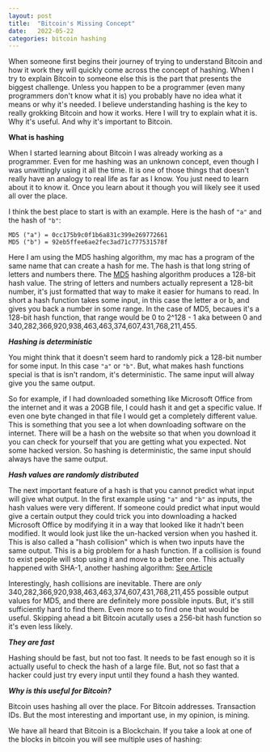 ```yaml
---
layout: post
title:  "Bitcoin's Missing Concept"
date:   2022-05-22
categories: bitcoin hashing 
---
```


When someone first begins their journey of trying to understand Bitcoin and how it work they will quickly come across the concept of hashing. When I try to explain Bitcoin to someone else this is the part that presents the biggest challenge. Unless you happen to be a programmer (even many programmers don't know what it is) you probably have no idea what it means or why it's needed. I believe understanding hashing is the key to really grokking Bitcoin and how it works. Here I will try to explain what it is. Why it's useful. And why it's important to Bitcoin.

**What is hashing**

When I started learning about Bitcoin I was already working as a programmer. Even for me hashing was an unknown concept, even though I was unwittingly using it all the time. It is one of those things that doesn't really have an analogy to real life as far as I know. You just need to learn about it to know it. Once you learn about it though you will likely see it used all over the place.

I think the best place to start is with an example. Here is the hash of `"a"` and the hash of `"b"`:

```
MD5 ("a") = 0cc175b9c0f1b6a831c399e269772661
MD5 ("b") = 92eb5ffee6ae2fec3ad71c777531578f
```

Here I am using the MD5 hashing algorithm, my mac has a program of the same name that can create a hash for me. The hash is that long string of letters and numbers there. The [MD5](https://en.wikipedia.org/wiki/MD5) hashing algorithm produces a 128-bit hash value. The string of letters and numbers actually represent a 128-bit number, it's just formatted that way to make it easier for humans to read. In short a hash function takes some input, in this case the letter a or b, and gives you back a number in some range. In the case of MD5, becaues it's a 128-bit hash function, that range would be 0 to 2^128 - 1 aka between 0 and 340,282,366,920,938,463,463,374,607,431,768,211,455.

***Hashing is deterministic***

You might think that it doesn't seem hard to randomly pick a 128-bit number for some input. In this case `"a"` or `"b"`. But, what makes hash functions special is that is isn't random, it's deterministic. The same input will alway give you the same output.

So for example, if I had downloaded something like Microsoft Office from the internet and it was a 20GB file, I could hash it and get a specific value. If even one byte changed in that file I would get a completely different value. This is something that you see a lot when downloading software on the internet. There will be a hash on the website so that when you download it you can check for yourself that you are getting what you expected. Not some hacked version. So hashing is deterministic, the same input should always have the same output.

***Hash values are randomly distributed***

The next important feature of a hash is that you cannot predict what input will give what output. In the first example using `"a"` and `"b"` as inputs, the hash values were very different. If someone could predict what input would give a certain output they could trick you into downloading a hacked Microsoft Office by modifying it in a way that looked like it hadn't been modified. It would look just like the un-hacked version when you hashed it. This is also called a "hash collision" which is when two inputs have the same output. This is a big problem for a hash function. If a collision is found to exist people will stop using it and move to a better one. This actually happened with SHA-1, another hashing algorithm: [See Article](https://cryptosense.com/blog/google-announces-full-sha-1-collision-what-it-means)

Interestingly, hash collisions are inevitable. There are *only* 340,282,366,920,938,463,463,374,607,431,768,211,455 possible output values for MD5, and there are definitely more possible inputs. But, it's still sufficiently hard to find them. Even more so to find one that would be useful. Skipping ahead a bit Bitcoin acutally uses a 256-bit hash function so it's even less likely.

***They are fast***

Hashing should be fast, but not too fast. It needs to be fast enough so it is actually useful to check the hash of a large file. But, not so fast that a hacker could just try every input until they found a hash they wanted.

***Why is this useful for Bitcoin?***

Bitcoin uses hashing all over the place. For Bitcoin addresses. Transaction IDs. But the most interesting and important use, in my opinion, is mining.

We have all heard that Bitcoin is a Blockchain. If you take a look at one of the blocks in bitcoin you will see multiple uses of hashing:

